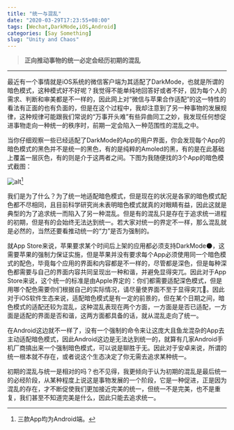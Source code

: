 ```yaml
---
title: "统一与混乱"
date: "2020-03-29T17:23:55+08:00"
tags: [Wechat,DarkMode,iOS,Android]
categories: [Say Something]
slug: "Unity and Chaos"
---
```


> **正向推动事物的统一必定会经历初期的混乱**

---

最近有一个事情就是iOS系统的微信客户端为其适配了DarkMode，也就是所谓的暗色模式，这种模式好不好呢？我觉得不能单纯地回答好或者不好，因为每个人的需求、判断和审美都是不一样的，因此网上对“微信与苹果合作适配”的这一特性的看法有正面的也有负面的，但是在这个过程中，我却注意到了另一种事物的发展规律，这种规律可能跟我们常说的“万事开头难”有些异曲同工之妙，我发现任何想促进事物走向一种统一的秩序时，前期一定会陷入一种范围性的混乱之中。

当你仔细观察一些已经适配了DarkMode的App的用户界面，你会发现每个App的暗色模式的黑色并不是统一的黑色，有的是纯粹的Amoled的黑，有的是在此基础上覆盖一层灰色，有的则是介于这两者之间。下图为我随便找的3个App的暗色模式截图：

![alt](https://dawnblog-1300625500.cos.ap-guangzhou.myqcloud.com/images/20200329173513.png "分别是Telegram X/Github/Wechat")[^1]

[^1]: 三款App均为Android端。

我们是为了什么？为了统一地适配暗色模式，但是现在的状况是各家的暗色模式配色都不尽相同，且目前科学研究尚未表明暗色模式就真的对眼睛有益，因此这就是典型的为了追求统一而陷入了另一种混乱。但是有的混乱只是存在于追求统一进程的初期，但是有的会始终无法达到统一。若大家对统一的界定不一样，那么混乱就是必然的，当然还要看推动统一的“力”是否为强制的。

就App Store来说，苹果要求某个时间后上架的应用都必须支持DarkMode🌑，这需要苹果的强制力保证实施，但是苹果并没有要求每个App必须使用同一个暗色模式的配色，毕竟每个应用的界面和内容都是不一样的，尽管都是深色，但是每种深色都需要与自己的界面内容共同呈现出一种和谐，并避免显得突兀。因此对于App Store来说，这个统一的标准是由Apple界定的：你们都需要适配深色模式，但是用哪个配色需要你们根据自己的实际情况，请尽量使界面不至于显得突兀:shit:。因此对于iOS软件生态来说，适配暗色模式是有一定的前景的，但在某个日期之间，暗色模式的适配还较为混乱，这种混乱表现在两个方面，一方面是是否已适配，一方面是适配的界面是否和谐，这两方面都具备的话，就从混乱走向了统一。

在Android这边就不一样了，没有一个强制的命令来让这庞大且鱼龙混杂的App去主动适配暗色模式，因此Android这边是无法达到统一的，就算有几家Android手机厂商搞出来一个强制暗色模式，可以说是聊胜于无。因此对于安卓来说，所谓的统一根本就不存在，或者说这个生态决定了你无需去追求某种统一。

初期的混乱与统一是相对的吗？也不见得，我更倾向于认为初期的混乱是最后统一的必经阶段，从某种程度上说这是事物发展的一个阶段，它是一种促进，正是因为混乱的存在，才不断促使我们更加接近完美的统一，但统一不是完美，也不是重复，我们甚至不知道完美是什么，因此只能去追求统一。